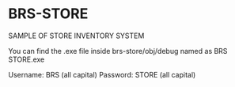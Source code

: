 # BRS-STORE
SAMPLE OF STORE INVENTORY SYSTEM

You can find the .exe file inside brs-store/obj/debug named as BRS STORE.exe


Username: BRS (all capital)
Password: STORE (all capital)
